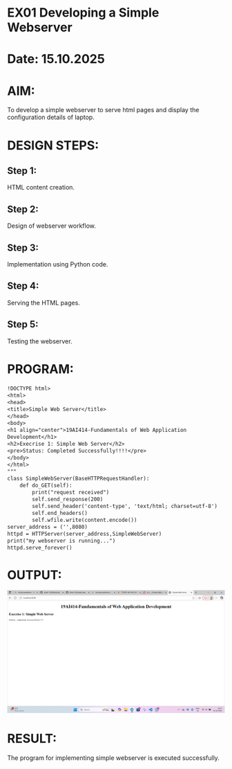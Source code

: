 # EX01 Developing a Simple Webserver

# Date: 15.10.2025
# AIM:
To develop a simple webserver to serve html pages and display the configuration details of laptop.

# DESIGN STEPS:
## Step 1:
HTML content creation.

## Step 2:
Design of webserver workflow.

## Step 3:
Implementation using Python code.

## Step 4:
Serving the HTML pages.

## Step 5:
Testing the webserver.

# PROGRAM:
```
!DOCTYPE html> 
<html> 
<head> 
<title>Simple Web Server</title> 
</head> 
<body> 
<h1 align="center">19AI414-Fundamentals of Web Application Development</h1> 
<h2>Execrise 1: Simple Web Server</h2> 
<pre>Status: Completed Successfully!!!!</pre> 
</body> 
</html> 
""" 
class SimpleWebServer(BaseHTTPRequestHandler): 
    def do_GET(self): 
        print("request received") 
        self.send_response(200) 
        self.send_header('content-type', 'text/html; charset=utf-8') 
        self.end_headers() 
        self.wfile.write(content.encode()) 
server_address = ('',8080) 
httpd = HTTPServer(server_address,SimpleWebServer) 
print("my webserver is running...") 
httpd.serve_forever() 
``` 

# OUTPUT:
![alt text](<Screenshot 2025-10-14 162727.png>)
# RESULT:
The program for implementing simple webserver is executed successfully.
